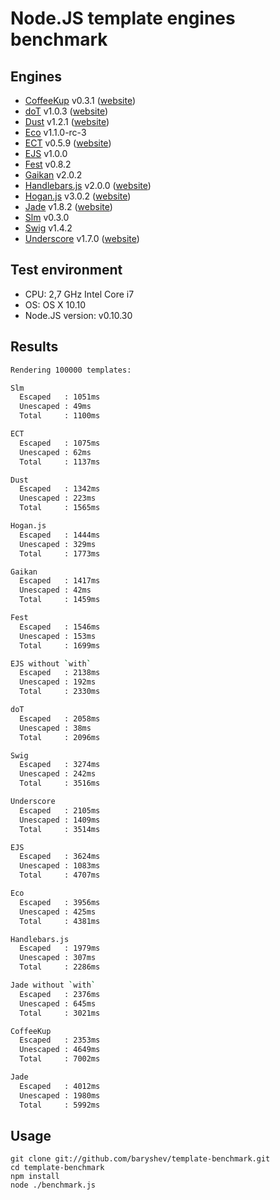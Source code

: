 # Node.JS template engines benchmark

## Engines

- [CoffeeKup](https://github.com/mauricemach/coffeekup) v0.3.1 ([website](http://coffeekup.org/))
- [doT](https://github.com/olado/doT) v1.0.3 ([website](http://olado.github.com/doT/))
- [Dust](https://github.com/linkedin/dustjs) v1.2.1 ([website](http://linkedin.github.com/dustjs/))
- [Eco](https://github.com/sstephenson/eco) v1.1.0-rc-3
- [ECT](https://github.com/baryshev/ect) v0.5.9 ([website](http://ectjs.com/))
- [EJS](https://github.com/visionmedia/ejs) v1.0.0
- [Fest](https://github.com/mailru/fest) v0.8.2
- [Gaikan](https://github.com/Deathspike/gaikan) v2.0.2
- [Handlebars.js](https://github.com/wycats/handlebars.js/) v2.0.0 ([website](http://handlebarsjs.com/))
- [Hogan.js](https://github.com/twitter/hogan.js) v3.0.2 ([website](http://twitter.github.com/hogan.js/))
- [Jade](https://github.com/visionmedia/jade) v1.8.2 ([website](http://jade-lang.com/))
- [Slm](https://github.com/slm-lang/slm) v0.3.0
- [Swig](https://github.com/paularmstrong/swig) v1.4.2
- [Underscore](https://github.com/documentcloud/underscore) v1.7.0 ([website](http://underscorejs.org/))

## Test environment

- CPU: 2,7 GHz Intel Core i7
- OS: OS X 10.10
- Node.JS version: v0.10.30

## Results

```sh
Rendering 100000 templates:

Slm
  Escaped   : 1051ms
  Unescaped : 49ms
  Total     : 1100ms

ECT
  Escaped   : 1075ms
  Unescaped : 62ms
  Total     : 1137ms

Dust
  Escaped   : 1342ms
  Unescaped : 223ms
  Total     : 1565ms

Hogan.js
  Escaped   : 1444ms
  Unescaped : 329ms
  Total     : 1773ms

Gaikan
  Escaped   : 1417ms
  Unescaped : 42ms
  Total     : 1459ms

Fest
  Escaped   : 1546ms
  Unescaped : 153ms
  Total     : 1699ms

EJS without `with`
  Escaped   : 2138ms
  Unescaped : 192ms
  Total     : 2330ms

doT
  Escaped   : 2058ms
  Unescaped : 38ms
  Total     : 2096ms

Swig
  Escaped   : 3274ms
  Unescaped : 242ms
  Total     : 3516ms

Underscore
  Escaped   : 2105ms
  Unescaped : 1409ms
  Total     : 3514ms

EJS
  Escaped   : 3624ms
  Unescaped : 1083ms
  Total     : 4707ms

Eco
  Escaped   : 3956ms
  Unescaped : 425ms
  Total     : 4381ms

Handlebars.js
  Escaped   : 1979ms
  Unescaped : 307ms
  Total     : 2286ms

Jade without `with`
  Escaped   : 2376ms
  Unescaped : 645ms
  Total     : 3021ms

CoffeeKup
  Escaped   : 2353ms
  Unescaped : 4649ms
  Total     : 7002ms

Jade
  Escaped   : 4012ms
  Unescaped : 1980ms
  Total     : 5992ms

```

## Usage

	git clone git://github.com/baryshev/template-benchmark.git
	cd template-benchmark
	npm install
	node ./benchmark.js
